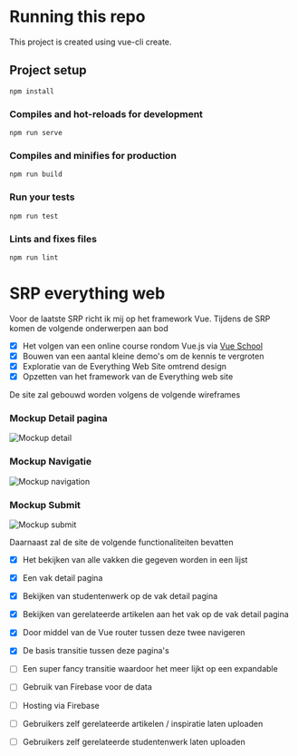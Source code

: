 # Running this repo

This project is created using vue-cli create.

## Project setup
```
npm install
```

### Compiles and hot-reloads for development
```
npm run serve
```

### Compiles and minifies for production
```
npm run build
```

### Run your tests
```
npm run test
```

### Lints and fixes files
```
npm run lint
```

# SRP everything web
Voor de laatste SRP richt ik mij op het framework Vue. Tijdens de SRP komen de volgende onderwerpen aan bod
- [x] Het volgen van een online course rondom Vue.js via [Vue School](https://vueschool.io/courses/the-vuejs-master-class)
- [x] Bouwen van een aantal kleine demo's om de kennis te vergroten
- [x] Exploratie van de Everything Web Site omtrend design
- [x] Opzetten van het framework van de Everything web site

De site zal gebouwd worden volgens de volgende wireframes
### Mockup Detail pagina
![Mockup detail](/mockup_detail.png)

### Mockup Navigatie
![Mockup navigation](/mockup_navigation.png)

### Mockup Submit
![Mockup submit](/mockup_submit.png)

Daarnaast zal de site de volgende functionaliteiten bevatten
- [x] Het bekijken van alle vakken die gegeven worden in een lijst
- [x] Een vak detail pagina
- [x] Bekijken van studentenwerk op de vak detail pagina
- [x] Bekijken van gerelateerde artikelen aan het vak op de vak detail pagina
- [x] Door middel van de Vue router tussen deze twee navigeren
- [x] De basis transitie tussen deze pagina's
- [ ] Een super fancy transitie waardoor het meer lijkt op een expandable
- [ ] Gebruik van Firebase voor de data
- [ ] Hosting via Firebase
- [ ] Gebruikers zelf gerelateerde artikelen / inspiratie laten uploaden
- [ ] Gebruikers zelf gerelateerde studentenwerk laten uploaden





